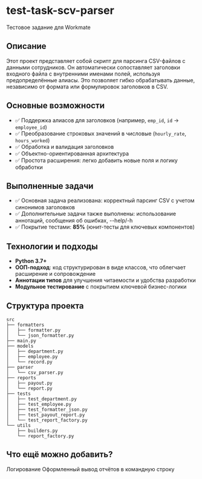 # test-task-scv-parser
Тестовое задание для Workmate


## Описание

Этот проект представляет собой скрипт для парсинга CSV-файлов с данными сотрудников. Он автоматически сопоставляет заголовки входного файла с внутренними именами полей, используя предопределённые алиасы. Это позволяет гибко обрабатывать данные, независимо от формата или формулировок заголовков в CSV.

## Основные возможности

- ✅ Поддержка алиасов для заголовков (например, `emp_id`, `id` → `employee_id`)
- ✅ Преобразование строковых значений в числовые (`hourly_rate`, `hours_worked`)
- ✅ Обработка и валидация заголовков
- ✅ Объектно-ориентированная архитектура
- ✅ Простота расширения: легко добавить новые поля и логику обработки

## Выполненные задачи

- ✅ Основная задача реализована: корректный парсинг CSV с учетом синонимов заголовков
- ✅ Дополнительные задачи также выполнены: использование аннотаций, сообщения об ошибках, --help/-h
- ✅ Покрытие тестами: **85%** (юнит-тесты для ключевых компонентов)

## Технологии и подходы

- **Python 3.7+**
- **ООП-подход**: код структурирован в виде классов, что облегчает расширение и сопровождение
- **Аннотации типов** для улучшения читаемости и удобства разработки
- **Модульное тестирование** с покрытием ключевой бизнес-логики

## Структура проекта
```
src
├── formatters
│   ├── formatter.py
│   └── json_formatter.py
├── main.py
├── models
│   ├── department.py
│   ├── employee.py
│   └── record.py
├── parser
│   └── csv_parser.py
├── reports
│   ├── payout.py
│   └── report.py
├── tests
│   ├── test_department.py
│   ├── test_employee.py
│   ├── test_formatter_json.py
│   ├── test_payout_report.py
│   └── test_report_factory.py
└── utils
    ├── builders.py
    └── report_factory.py
```
## Что ещё можно добавить?

Логирование
Оформленный вывод отчётов в командную строку